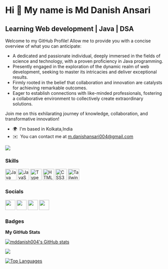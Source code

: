 Hi 👋 My name is Md Danish Ansari
=================================

Learning Web development | Java | DSA
-------------------------------------

Welcome to my GitHub Profile! Allow me to provide you with a concise overview of what you can anticipate:

- A dedicated and passionate individual, deeply immersed in the fields of science and technology, with a proven proficiency in Java programming.
- Presently engaged in the exploration of the dynamic realm of web development, seeking to master its intricacies and deliver exceptional results.
- Firmly rooted in the belief that collaboration and innovation are catalysts for achieving remarkable outcomes.
- Eager to establish connections with like-minded professionals, fostering a collaborative environment to collectively create extraordinary solutions.

Join me on this exhilarating journey of knowledge, collaboration, and transformative innovation!

* 🌍  I'm based in Kolkata,India
* ✉️  You can contact me at [m.danishansari004@gmail.com](mailto:m.danishansari004@gmail.com)

<a href="https://www.twitter.com/Md_Danish004" target="_blank" rel="noreferrer"><img
src="https://img.shields.io/twitter/follow/Md_Danish004?logo=twitter&style=for-the-badge&color=3382ed&labelColor=000000"
/></a>

### Skills


<p align="left">
<a href="https://www.oracle.com/java/" target="_blank" rel="noreferrer"><img src="https://raw.githubusercontent.com/danielcranney/readme-generator/main/public/icons/skills/java-colored.svg" width="36" height="36" alt="Java" /></a>
<a href="https://developer.mozilla.org/en-US/docs/Web/JavaScript" target="_blank" rel="noreferrer"><img src="https://raw.githubusercontent.com/danielcranney/readme-generator/main/public/icons/skills/javascript-colored.svg" width="36" height="36" alt="JavaScript" /></a>
<a href="https://www.typescriptlang.org/" target="_blank" rel="noreferrer"><img src="https://raw.githubusercontent.com/danielcranney/readme-generator/main/public/icons/skills/typescript-colored.svg" width="36" height="36" alt="TypeScript" /></a>
<a href="https://developer.mozilla.org/en-US/docs/Glossary/HTML5" target="_blank" rel="noreferrer"><img src="https://raw.githubusercontent.com/danielcranney/readme-generator/main/public/icons/skills/html5-colored.svg" width="36" height="36" alt="HTML5" /></a>
<a href="https://www.w3.org/TR/CSS/#css" target="_blank" rel="noreferrer"><img src="https://raw.githubusercontent.com/danielcranney/readme-generator/main/public/icons/skills/css3-colored.svg" width="36" height="36" alt="CSS3" /></a>
<a href="https://tailwindcss.com/" target="_blank" rel="noreferrer"><img src="https://raw.githubusercontent.com/danielcranney/readme-generator/main/public/icons/skills/tailwindcss-colored.svg" width="36" height="36" alt="TailwindCSS" /></a>
</p>


### Socials

<p align="left"> <a href="https://discord.com/users/Md Danish Ansari#5721" target="_blank" rel="noreferrer"><img src="https://raw.githubusercontent.com/danielcranney/readme-generator/main/public/icons/socials/discord.svg" width="32" height="32" /></a> <a href="https://www.github.com/mddanish004" target="_blank" rel="noreferrer"><img src="https://raw.githubusercontent.com/danielcranney/readme-generator/main/public/icons/socials/github.svg" width="32" height="32" /></a> <a href="https://mddanish.hashnode.dev" target="_blank" rel="noreferrer"><img src="https://raw.githubusercontent.com/danielcranney/readme-generator/main/public/icons/socials/hashnode.svg" width="32" height="32" /></a> <a href="https://www.twitter.com/Md_Danish004" target="_blank" rel="noreferrer"><img src="https://raw.githubusercontent.com/danielcranney/readme-generator/main/public/icons/socials/twitter.svg" width="32" height="32" /></a></p>

### Badges

<b>My GitHub Stats</b>

<a href="http://www.github.com/mddanish004"><img src="https://github-readme-stats.vercel.app/api?username=mddanish004&show_icons=true&hide=&count_private=true&title_color=ffffff&text_color=ffffff&icon_color=3382ed&bg_color=000000&hide_border=true&show_icons=true" alt="mddanish004's GitHub stats" /></a>

<a href="http://www.github.com/mddanish004"><img src="https://github-readme-streak-stats.herokuapp.com/?user=mddanish004&stroke=ffffff&background=000000&ring=ffffff&fire=ffffff&currStreakNum=ffffff&currStreakLabel=ffffff&sideNums=ffffff&sideLabels=ffffff&dates=ffffff&hide_border=true" /></a>

<a href="https://github.com/mddanish004" align="left"><img src="https://github-readme-stats.vercel.app/api/top-langs/?username=mddanish004&langs_count=10&title_color=ffffff&text_color=ffffff&icon_color=3382ed&bg_color=000000&hide_border=true&locale=en&custom_title=Top%20%Languages" alt="Top Languages" /></a>
